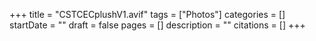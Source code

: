 +++
title = "CSTCECplushV1.avif"
tags = ["Photos"]
categories = []
startDate = ""
draft = false
pages = []
description = ""
citations = []
+++
